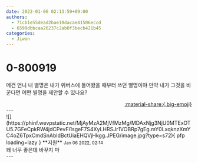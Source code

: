 ```yaml
---
date: 2022-01-06 02:13:59+09:00
authors:
  - 71cb1e55dead2bae10dacae41506eccd
  - 6599dbbcaa26237c2ab0f3becb421b45
categories:
  - Jiwon
---
```


# 0-800919

<div class="post-container" markdown="1">
<div class="content-container md-sidebar__scrollwrap" markdown="1">

메건 언니 내 별명은 내가 위버스에 들어왔을 때부터 쓰던 별명이야 만약 내가 그것을 바꾼다면 어떤 별명을 제안할 수 있나요?

</div>
</div>

<div style="text-align: right;" markdown="1">
<a href="https://weverse.io/fromis9/fanpost/0-800919" style="text-align: right;">:material-share:{.big-emoji}</a>
</div>
---

<div class="comments-container md-sidebar__scrollwrap" markdown="1">
<div class="comment" markdown="1">
<div class='id-container' markdown="1">
![](https://phinf.wevpstatic.net/MjAyMzA2MjVfMzMg/MDAxNjg3NjU0MTExOTU5.7GFeCpkRW4jdCPevFi1sgeF7S4XyLHRSJr1VOBRp7gEg.mY0LxqknzXmYC4oZ6TpxCmdSnAbldBctUiaEHQVjHkgg.JPEG/image.jpg?type=s72){ pfp loading=lazy }
**<span class="artist">지원</span>** <small>Jan 06 2022, 02:14</small><br>
</div>
<div class='comment-body' markdown="1">
왜 너무 좋은데 바꾸지 마
</div>
</div>
</div>
---
